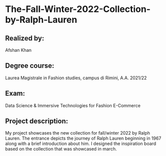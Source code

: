 # The-Fall-Winter-2022-Collection-by-Ralph-Lauren
## Realized by: 
Afshan Khan
## Degree course: 
Laurea Magistrale in Fashion studies, campus di Rimini, A.A. 2021/22
## Exam: 
Data Science & Immersive Technologies for Fashion E-Commerce

## Project description: 
My project showcases the new collection for fall/winter 2022 by Ralph Lauren. The entrance depicts the journey of Ralph Lauren beginning in 1967 along with a brief introduction about him. I designed the inspiration board based on the collection that was showcased in march.
